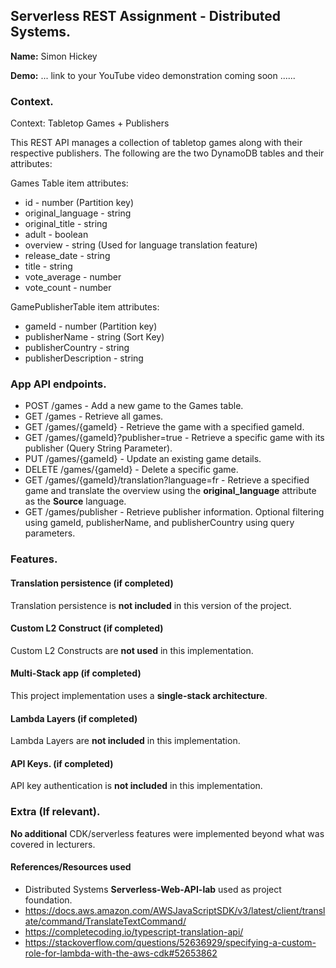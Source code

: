 ## Serverless REST Assignment - Distributed Systems.

__Name:__ Simon Hickey

__Demo:__ ... link to your YouTube video demonstration coming soon ......

### Context.

Context: Tabletop Games + Publishers

This REST API manages a collection of tabletop games along with their respective publishers. The following are the two DynamoDB tables and their attributes: 

Games Table item attributes:
+ id - number  (Partition key)
+ original_language - string
+ original_title - string
+ adult - boolean
+ overview - string (Used for language translation feature)
+ release_date - string
+ title - string
+ vote_average - number
+ vote_count - number

GamePublisherTable item attributes:
+ gameId - number  (Partition key)
+ publisherName - string  (Sort Key)
+ publisherCountry - string
+ publisherDescription - string

### App API endpoints.
 
+ POST /games - Add a new game to the Games table.
+ GET /games - Retrieve all games.
+ GET /games/{gameId} - Retrieve the game with a specified gameId.
+ GET /games/{gameId}?publisher=true - Retrieve a specific game with its publisher (Query String Parameter).
+ PUT /games/{gameId} - Update an existing game details.
+ DELETE /games/{gameId} - Delete a specific game.
+ GET /games/{gameId}/translation?language=fr - Retrieve a specified game and translate the overview using the __original_language__ attribute as the **Source** language.
+ GET /games/publisher - Retrieve publisher information. Optional filtering using gameId, publisherName, and publisherCountry using query parameters.


### Features.

#### Translation persistence (if completed)

Translation persistence is **not included** in this version of the project.

#### Custom L2 Construct (if completed)

Custom L2 Constructs are **not used** in this implementation.

#### Multi-Stack app (if completed)

This project implementation uses a **single-stack architecture**.

#### Lambda Layers (if completed)

Lambda Layers are **not included** in this implementation.

#### API Keys. (if completed)

API key authentication is **not included** in this implementation.

###  Extra (If relevant).

**No additional** CDK/serverless features were implemented beyond what was covered in lecturers.

#### References/Resources used

+ Distributed Systems **Serverless-Web-API-lab** used as project foundation.
+ https://docs.aws.amazon.com/AWSJavaScriptSDK/v3/latest/client/translate/command/TranslateTextCommand/
+ https://completecoding.io/typescript-translation-api/
+ https://stackoverflow.com/questions/52636929/specifying-a-custom-role-for-lambda-with-the-aws-cdk#52653862
